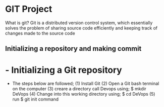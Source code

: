 # GIT Project

What is git? Git is a distributed version control system, which essentially solves the problem of sharing source code efficiently and keeping track of changes made to the source code

## Initializing a repository and making commit

# - Initializing a Git repository
  - The steps below are followed;
  (1) Install Git
  (2) Open a Git bash terminal on the computer 
  (3) creare a directory call Devops using;  $ mkdir DeVops
  (4) Change into this working directory using; $ cd DeVops
  (5) run $ git init command
  
   